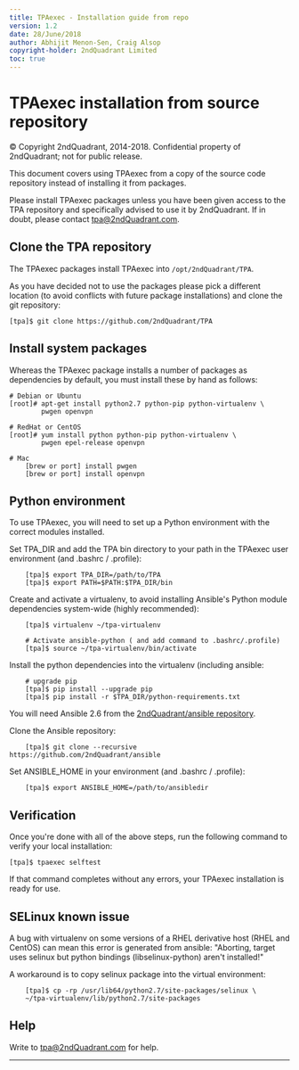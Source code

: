 ```yaml
---
title: TPAexec - Installation guide from repo
version: 1.2
date: 28/June/2018
author: Abhijit Menon-Sen, Craig Alsop
copyright-holder: 2ndQuadrant Limited
toc: true
---
```


TPAexec installation from source repository
===========================================

© Copyright 2ndQuadrant, 2014-2018. Confidential property of 2ndQuadrant; not for public release.

This document covers using TPAexec from a copy of the source code
repository instead of installing it from packages.

Please install TPAexec packages unless you have been given access to the
TPA repository and specifically advised to use it by 2ndQuadrant. If in
doubt, please contact tpa@2ndQuadrant.com.

## Clone the TPA repository

The TPAexec packages install TPAexec into ``/opt/2ndQuadrant/TPA``.

As you have decided not to use the packages please pick a different location (to avoid conflicts with future package installations) and clone the git repository:

```
[tpa]$ git clone https://github.com/2ndQuadrant/TPA
```

## Install system packages

Whereas the TPAexec package installs a number of packages as
dependencies by default, you must install these by hand as follows:

    # Debian or Ubuntu
    [root]# apt-get install python2.7 python-pip python-virtualenv \
            pwgen openvpn
    
    # RedHat or CentOS
    [root]# yum install python python-pip python-virtualenv \
            pwgen epel-release openvpn
            
    # Mac
        [brew or port] install pwgen
        [brew or port] install openvpn

## Python environment

To use TPAexec, you will need to set up a Python environment with the
correct modules installed.

Set TPA_DIR and add the TPA bin directory to your path in the TPAexec user environment (and .bashrc / .profile):
```
    [tpa]$ export TPA_DIR=/path/to/TPA
    [tpa]$ export PATH=$PATH:$TPA_DIR/bin
```
Create and activate a virtualenv, to avoid installing Ansible's Python module dependencies system-wide (highly recommended):

```
    [tpa]$ virtualenv ~/tpa-virtualenv

    # Activate ansible-python ( and add command to .bashrc/.profile)
    [tpa]$ source ~/tpa-virtualenv/bin/activate
```

Install the python dependencies into the virtualenv (including ansible:
```
    # upgrade pip
    [tpa]$ pip install --upgrade pip
    [tpa]$ pip install -r $TPA_DIR/python-requirements.txt
```
You will need Ansible 2.6 from the [2ndQuadrant/ansible repository](https://github.com/2ndQuadrant/ansible).

Clone the Ansible repository:

```
    [tpa]$ git clone --recursive https://github.com/2ndQuadrant/ansible
```

Set ANSIBLE_HOME in your environment (and .bashrc / .profile):

```
    [tpa]$ export ANSIBLE_HOME=/path/to/ansibledir
```

## Verification

Once you're done with all of the above steps, run the following command
to verify your local installation:

    [tpa]$ tpaexec selftest

If that command completes without any errors, your TPAexec installation
is ready for use.

SELinux known issue
-------------------

A bug with virtualenv on some versions of a RHEL derivative host (RHEL and CentOS) can mean this error is generated from ansible:
"Aborting, target uses selinux but python bindings (libselinux-python) aren't installed!"

A workaround is to copy selinux package into the virtual environment: 

```
    [tpa]$ cp -rp /usr/lib64/python2.7/site-packages/selinux \
    ~/tpa-virtualenv/lib/python2.7/site-packages
```

## Help

Write to tpa@2ndQuadrant.com for help.

------

[^Information Classification: Internal]: [ISP008] Information Classification Policy

